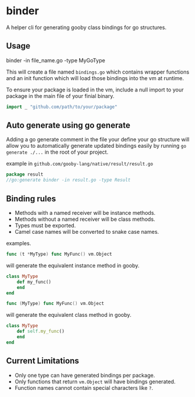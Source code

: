 # binder

A helper cli for generating gooby class bindings for go structures.

## Usage
binder -in file_name.go -type MyGoType

This will create a file named `bindings.go` which contains wrapper functions and an init function which will load those bindings into the vm at runtime.

To ensure your package is loaded in the vm, include a null import to your package in the main file of your finial binary.

```go
import _ "github.com/path/to/your/package"
```

## Auto generate using go generate

Adding a go generate comment in the file your define your go structure will allow you to automatically generate updated bindings easily by running `go generate ./...` in the root of your project.

example in
`github.com/gooby-lang/native/result/result.go`
```go
package result
//go:generate binder -in result.go -type Result
```

## Binding rules

* Methods with a named receiver will be instance methods.
* Methods without a named receiver will be class methods.
* Types must be exported.
* Camel case names will be converted to snake case names.

examples.
```go
func (t *MyType) func MyFunc() vm.Object
```

will generate the equivalent instance method in gooby.
```ruby
class MyType
    def my_func()
    end
end
```


```go
func (MyType) func MyFunc() vm.Object
```

will generate the equivalent class method in gooby.
```ruby
class MyType
    def self.my_func()
    end
end
```

## Current Limitations

* Only one type can have generated bindings per package.
* Only functions that return `vm.Object` will have bindings generated.
* Function names cannot contain special characters like `?`.
